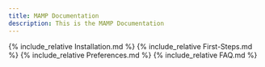 ```yaml
---
title: MAMP Documentation
description: This is the MAMP Documentation
---
```

{% include_relative Installation.md %}
{% include_relative First-Steps.md %}
{% include_relative Preferences.md %}
{% include_relative FAQ.md %}

